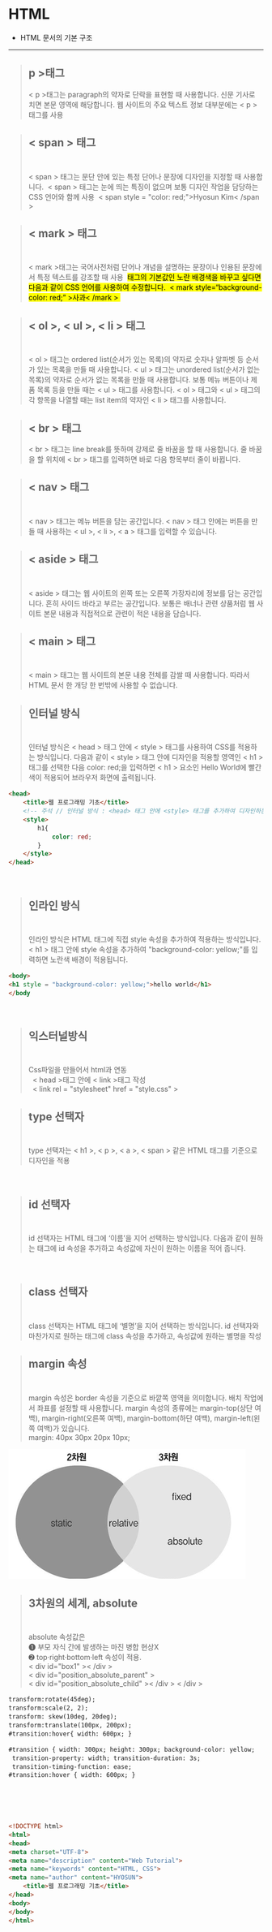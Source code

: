 # HTML

- HTML 문서의 기본 구조

---
> ## p >태그 <br>
> < p >태그는 paragraph의 약자로 단락을 표현할 때 사용합니다. 신문 기사로 치면 본문 영역에 해당합니다. 웹 사이트의 주요 텍스트 정보 대부분에는 < p > 태그를 사용 

> ## < span > 태그<br> 
>< span > 태그는 문단 안에 있는 특정 단어나 문장에 디자인을 지정할 때 사용합니다. 
< span > 태그는 눈에 띄는 특징이 없으며 보통 디자인 작업을 담당하는 CSS 언어와 함께 사용 
< span style = "color: red;">Hyosun Kim< /span > 

>## < mark > 태그<br>  
>< mark >태그는 국어사전처럼 단어나 개념을 설명하는 문장이나 인용된 문장에서 특정 텍스트를 강조할 때 사용 
<mark> 태그의 기본값인 노란 배경색을 바꾸고 싶다면 다음과 같이 CSS 언어를 사용하여 수정합니다. 
< mark style=“background-color: red;” >사과< /mark > 
 
 >## < ol >, < ul >, < li > 태그<br> 
 >< ol > 태그는 ordered list(순서가 있는 목록)의 약자로 숫자나 알파벳 등 순서가 있는 목록을 만들 때 사용합니다. < ul > 태그는 unordered list(순서가 없는 목록)의 약자로 순서가 없는 목록을 만들 때 사용합니다. 보통 메뉴 버튼이나 제품 목록 등을 만들 때는 < ul > 태그를 사용합니다. < ol > 태그와 < ul > 태그의 각 항목을 나열할 때는 list item의 약자인 < li > 태그를 사용합니다. 

 >## < br > 태그 <br>
>< br > 태그는 line break를 뜻하며 강제로 줄 바꿈을 할 때 사용합니다. 줄 바꿈을 할 위치에 < br > 태그를 입력하면 바로 다음 항목부터 줄이 바뀝니다. 

>## < nav > 태그<br> 
>< nav > 태그는 메뉴 버튼을 담는 공간입니다. < nav > 태그 안에는 버튼을 만들 때 사용하는 < ul >, < li >, < a > 태그를 입력할 수 있습니다. 

>## < aside > 태그<br> 
>< aside > 태그는 웹 사이트의 왼쪽 또는 오른쪽 가장자리에 정보를 담는 공간입니다. 흔히 사이드 바라고 부르는 공간입니다. 보통은 배너나 관련 상품처럼 웹 사이트 본문 내용과 직접적으로 관련이 적은 내용을 담습니다.

>## < main > 태그<br> 
>< main > 태그는 웹 사이트의 본문 내용 전체를 감쌀 때 사용합니다. 따라서 HTML 문서 한 개당 한 번밖에 사용할 수 없습니다.  

>## 인터널 방식<br> 
>인터널 방식은 < head > 태그 안에 < style > 태그를 사용하여 CSS를 적용하는 방식입니다. 다음과 같이 < style > 태그 안에 디자인을 적용할 영역인 < h1 > 태그를 선택한 다음 color: red;을 입력하면 < h1 > 요소인 Hello World에 빨간색이 적용되어 브라우저 화면에 출력됩니다.

```HTML 
<head> 
    <title>웹 프로그래밍 기초</title> 
    <!-- 주석 // 인터널 방식 : <head> 태그 안에 <style> 태그를 추가하여 디자인하는 방식 --> 
    <style> 
        h1{ 
            color: red; 
        } 
    </style> 
</head> 
```
  
>## 인라인 방식<br> 
>인라인 방식은 HTML 태그에 직접 style 속성을 추가하여 적용하는 방식입니다. < h1 > 태그 안에 style 속성을 추가하여 "background-color: yellow;"를 입력하면 노란색 배경이 적용됩니다.
```HTML 
<body>  
<h1 style = "background-color: yellow;">hello world</h1> 
</body 
```
 
>## 익스터널방식<br> 
>Css파일을 만들어서 html과 연동<br> 
>< head >태그 안에 < link >태그 작성<br> 
>< link rel = "stylesheet" href = "style.css" > 

>## type 선택자<br>  
>type 선택자는 < h1 >, < p >, < a >, < span > 같은 HTML 태그를 기준으로 디자인을 적용 

  
>## id 선택자<br>  
>id 선택자는 HTML 태그에 ‘이름’을 지어 선택하는 방식입니다. 다음과 같이 원하는 태그에 id 속성을 추가하고 속성값에 자신이 원하는 이름을 적어 줍니다.  

  
>## class 선택자<br>  
>class 선택자는 HTML 태그에 ‘별명’을 지어 선택하는 방식입니다. id 선택자와 마찬가지로 원하는 태그에 class 속성을 추가하고, 속성값에 원하는 별명을 작성 

>## margin 속성<br> 
>margin 속성은 border 속성을 기준으로 바깥쪽 영역을 의미합니다. 배치 작업에서 좌표를 설정할 때 사용합니다. margin 속성의 종류에는 margin-top(상단 여백), margin-right(오른쪽 여백), margin-bottom(하단 여백), margin-left(왼쪽 여백)가 있습니다. 
<br>margin: 40px 30px 20px 10px; 

<img src = "a.png">

>## 3차원의 세계, absolute<br> 
>absolute 속성값은 <br>➊ 부모 자식 간에 발생하는 마진 병합 현상X
<br>➋ top·right·bottom·left 속성이 적용. 
<br>< div id="box1" >< /div >  
<br>< div id="position_absolute_parent" >  
<br>< div id="position_absolute_child" >< /div > < /div > 
```html
transform:rotate(45deg);  
transform:scale(2, 2); 
transform: skew(10deg, 20deg); 
transform:translate(100px, 200px); 
#transition:hover{ width: 600px; } 
```
```html
#transition { width: 300px; height: 300px; background-color: yellow; 
 transition-property: width; transition-duration: 3s; 
 transition-timing-function: ease; 
#transition:hover { width: 600px; }
```
 
---
##
###
``` HTML
<!DOCTYPE html>     
<html>              
<head>              
<meta charset="UTF-8">                           
<meta name="description" content="Web Tutorial">
<meta name="keywords" content="HTML, CSS">
<meta name="author" content="HYOSUN">
    <title>웹 프로그래밍 기초</title>                
</head>
<body>                                               
</body>
</html>
```

